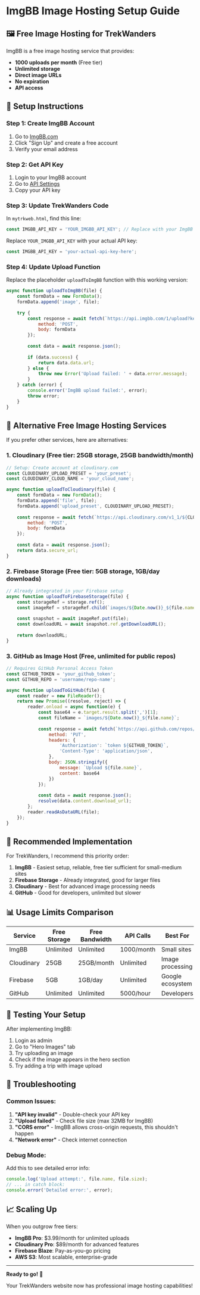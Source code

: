 # ImgBB Image Hosting Setup Guide

## 🖼️ Free Image Hosting for TrekWanders

ImgBB is a free image hosting service that provides:
- **1000 uploads per month** (Free tier)
- **Unlimited storage**
- **Direct image URLs**
- **No expiration**
- **API access**

## 📝 Setup Instructions

### Step 1: Create ImgBB Account
1. Go to [ImgBB.com](https://imgbb.com)
2. Click "Sign Up" and create a free account
3. Verify your email address

### Step 2: Get API Key
1. Login to your ImgBB account
2. Go to [API Settings](https://api.imgbb.com/)
3. Copy your API key

### Step 3: Update TrekWanders Code
In `mytrkweb.html`, find this line:
```javascript
const IMGBB_API_KEY = 'YOUR_IMGBB_API_KEY'; // Replace with your ImgBB API key
```

Replace `YOUR_IMGBB_API_KEY` with your actual API key:
```javascript
const IMGBB_API_KEY = 'your-actual-api-key-here';
```

### Step 4: Update Upload Function
Replace the placeholder `uploadToImgBB` function with this working version:

```javascript
async function uploadToImgBB(file) {
    const formData = new FormData();
    formData.append('image', file);
    
    try {
        const response = await fetch(`https://api.imgbb.com/1/upload?key=${IMGBB_API_KEY}`, {
            method: 'POST',
            body: formData
        });
        
        const data = await response.json();
        
        if (data.success) {
            return data.data.url;
        } else {
            throw new Error('Upload failed: ' + data.error.message);
        }
    } catch (error) {
        console.error('ImgBB upload failed:', error);
        throw error;
    }
}
```

## 🔄 Alternative Free Image Hosting Services

If you prefer other services, here are alternatives:

### 1. **Cloudinary** (Free tier: 25GB storage, 25GB bandwidth/month)
```javascript
// Setup: Create account at cloudinary.com
const CLOUDINARY_UPLOAD_PRESET = 'your_preset';
const CLOUDINARY_CLOUD_NAME = 'your_cloud_name';

async function uploadToCloudinary(file) {
    const formData = new FormData();
    formData.append('file', file);
    formData.append('upload_preset', CLOUDINARY_UPLOAD_PRESET);
    
    const response = await fetch(`https://api.cloudinary.com/v1_1/${CLOUDINARY_CLOUD_NAME}/image/upload`, {
        method: 'POST',
        body: formData
    });
    
    const data = await response.json();
    return data.secure_url;
}
```

### 2. **Firebase Storage** (Free tier: 5GB storage, 1GB/day downloads)
```javascript
// Already integrated in your Firebase setup
async function uploadToFirebaseStorage(file) {
    const storageRef = storage.ref();
    const imageRef = storageRef.child(`images/${Date.now()}_${file.name}`);
    
    const snapshot = await imageRef.put(file);
    const downloadURL = await snapshot.ref.getDownloadURL();
    
    return downloadURL;
}
```

### 3. **GitHub as Image Host** (Free, unlimited for public repos)
```javascript
// Requires GitHub Personal Access Token
const GITHUB_TOKEN = 'your_github_token';
const GITHUB_REPO = 'username/repo-name';

async function uploadToGitHub(file) {
    const reader = new FileReader();
    return new Promise((resolve, reject) => {
        reader.onload = async function(e) {
            const base64 = e.target.result.split(',')[1];
            const fileName = `images/${Date.now()}_${file.name}`;
            
            const response = await fetch(`https://api.github.com/repos/${GITHUB_REPO}/contents/${fileName}`, {
                method: 'PUT',
                headers: {
                    'Authorization': `token ${GITHUB_TOKEN}`,
                    'Content-Type': 'application/json',
                },
                body: JSON.stringify({
                    message: `Upload ${file.name}`,
                    content: base64
                })
            });
            
            const data = await response.json();
            resolve(data.content.download_url);
        };
        reader.readAsDataURL(file);
    });
}
```

## 🚀 Recommended Implementation

For TrekWanders, I recommend this priority order:

1. **ImgBB** - Easiest setup, reliable, free tier sufficient for small-medium sites
2. **Firebase Storage** - Already integrated, good for larger files
3. **Cloudinary** - Best for advanced image processing needs
4. **GitHub** - Good for developers, unlimited but slower

## 📊 Usage Limits Comparison

| Service | Free Storage | Free Bandwidth | API Calls | Best For |
|---------|-------------|----------------|-----------|----------|
| ImgBB | Unlimited | Unlimited | 1000/month | Small sites |
| Cloudinary | 25GB | 25GB/month | Unlimited | Image processing |
| Firebase | 5GB | 1GB/day | Unlimited | Google ecosystem |
| GitHub | Unlimited | Unlimited | 5000/hour | Developers |

## 🔧 Testing Your Setup

After implementing ImgBB:

1. Login as admin
2. Go to "Hero Images" tab
3. Try uploading an image
4. Check if the image appears in the hero section
5. Try adding a trip with image upload

## 🐛 Troubleshooting

### Common Issues:

1. **"API key invalid"** - Double-check your API key
2. **"Upload failed"** - Check file size (max 32MB for ImgBB)
3. **"CORS error"** - ImgBB allows cross-origin requests, this shouldn't happen
4. **"Network error"** - Check internet connection

### Debug Mode:
Add this to see detailed error info:
```javascript
console.log('Upload attempt:', file.name, file.size);
// ... in catch block:
console.error('Detailed error:', error);
```

## 📈 Scaling Up

When you outgrow free tiers:

- **ImgBB Pro**: $3.99/month for unlimited uploads
- **Cloudinary Pro**: $89/month for advanced features  
- **Firebase Blaze**: Pay-as-you-go pricing
- **AWS S3**: Most scalable, enterprise-grade

---

**Ready to go!** 🎉

Your TrekWanders website now has professional image hosting capabilities!